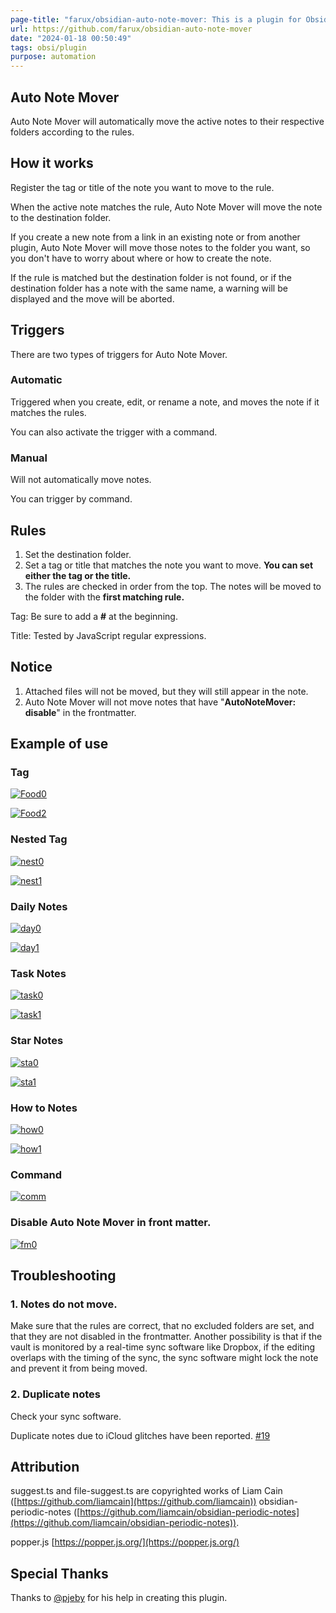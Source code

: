 ```yaml
---
page-title: "farux/obsidian-auto-note-mover: This is a plugin for Obsidian (https://obsidian.md)."
url: https://github.com/farux/obsidian-auto-note-mover
date: "2024-01-18 00:50:49"
tags: obsi/plugin
purpose: automation
---
```


## Auto Note Mover

Auto Note Mover will automatically move the active notes to their respective folders according to the rules.

## How it works

Register the tag or title of the note you want to move to the rule.

When the active note matches the rule, Auto Note Mover will move the note to the destination folder.

If you create a new note from a link in an existing note or from another plugin, Auto Note Mover will move those notes to the folder you want, so you don't have to worry about where or how to create the note.

If the rule is matched but the destination folder is not found, or if the destination folder has a note with the same name, a warning will be displayed and the move will be aborted.

## Triggers

There are two types of triggers for Auto Note Mover.

### Automatic

Triggered when you create, edit, or rename a note, and moves the note if it matches the rules.

You can also activate the trigger with a command.

### Manual

Will not automatically move notes.

You can trigger by command.

## Rules

1.  Set the destination folder.
2.  Set a tag or title that matches the note you want to move. **You can set either the tag or the title.**
3.  The rules are checked in order from the top. The notes will be moved to the folder with the **first matching rule.**

Tag: Be sure to add a **#** at the beginning.

Title: Tested by JavaScript regular expressions.

## Notice

1.  Attached files will not be moved, but they will still appear in the note.
2.  Auto Note Mover will not move notes that have "**AutoNoteMover: disable**" in the frontmatter.

## Example of use

### Tag

[![Food0](https://user-images.githubusercontent.com/33874906/152721614-45a65095-3af2-4e80-8973-26be686ca585.png)](https://user-images.githubusercontent.com/33874906/152721614-45a65095-3af2-4e80-8973-26be686ca585.png)

[![Food2](https://user-images.githubusercontent.com/33874906/152721697-7cf722fc-bc82-4c5d-8bbe-6c087755d29c.png)](https://user-images.githubusercontent.com/33874906/152721697-7cf722fc-bc82-4c5d-8bbe-6c087755d29c.png)

### Nested Tag

[![nest0](https://user-images.githubusercontent.com/33874906/152721876-58b19020-eb75-4324-a8ba-2110dba11ea6.png)](https://user-images.githubusercontent.com/33874906/152721876-58b19020-eb75-4324-a8ba-2110dba11ea6.png)

[![nest1](https://user-images.githubusercontent.com/33874906/152721897-be270fc9-6381-46b6-99d0-1d5a08260a06.png)](https://user-images.githubusercontent.com/33874906/152721897-be270fc9-6381-46b6-99d0-1d5a08260a06.png)

### Daily Notes

[![day0](https://user-images.githubusercontent.com/33874906/152721914-48ed5cc5-ec08-4f80-9425-8c68b719107a.png)](https://user-images.githubusercontent.com/33874906/152721914-48ed5cc5-ec08-4f80-9425-8c68b719107a.png)

[![day1](https://user-images.githubusercontent.com/33874906/152721927-659d0ad4-ce9f-4aea-8752-8eb668500af5.png)](https://user-images.githubusercontent.com/33874906/152721927-659d0ad4-ce9f-4aea-8752-8eb668500af5.png)

### Task Notes

[![task0](https://user-images.githubusercontent.com/33874906/152723161-6a8d9999-15e9-4e97-8b71-e07ff30fb330.png)](https://user-images.githubusercontent.com/33874906/152723161-6a8d9999-15e9-4e97-8b71-e07ff30fb330.png)

[![task1](https://user-images.githubusercontent.com/33874906/152723175-839e724c-4437-42ff-ba05-f458e45c3f21.png)](https://user-images.githubusercontent.com/33874906/152723175-839e724c-4437-42ff-ba05-f458e45c3f21.png)

### Star Notes

[![sta0](https://user-images.githubusercontent.com/33874906/152721996-74f29153-4266-4aff-88e6-e765ef031d65.png)](https://user-images.githubusercontent.com/33874906/152721996-74f29153-4266-4aff-88e6-e765ef031d65.png)

[![sta1](https://user-images.githubusercontent.com/33874906/152722006-54f5c315-8d5b-457b-8cfc-ec982a2b088c.png)](https://user-images.githubusercontent.com/33874906/152722006-54f5c315-8d5b-457b-8cfc-ec982a2b088c.png)

### How to Notes

[![how0](https://user-images.githubusercontent.com/33874906/152722040-e100961b-8398-485d-bc64-f3fa784b79be.png)](https://user-images.githubusercontent.com/33874906/152722040-e100961b-8398-485d-bc64-f3fa784b79be.png)

[![how1](https://user-images.githubusercontent.com/33874906/152722054-820441a1-a244-43cb-b8f2-fcde06310d40.png)](https://user-images.githubusercontent.com/33874906/152722054-820441a1-a244-43cb-b8f2-fcde06310d40.png)

### Command

[![comm](https://user-images.githubusercontent.com/33874906/152723205-70599951-75ee-4915-a160-17a3faed67b0.png)](https://user-images.githubusercontent.com/33874906/152723205-70599951-75ee-4915-a160-17a3faed67b0.png)

### Disable Auto Note Mover in front matter.

[![fm0](https://user-images.githubusercontent.com/33874906/152722074-d550e13c-2955-40ab-b324-7e934d86ea1a.png)](https://user-images.githubusercontent.com/33874906/152722074-d550e13c-2955-40ab-b324-7e934d86ea1a.png)

## Troubleshooting

### 1\. Notes do not move.

Make sure that the rules are correct, that no excluded folders are set, and that they are not disabled in the frontmatter. Another possibility is that if the vault is monitored by a real-time sync software like Dropbox, if the editing overlaps with the timing of the sync, the sync software might lock the note and prevent it from being moved.

### 2\. Duplicate notes

Check your sync software.

Duplicate notes due to iCloud glitches have been reported. [#19](https://github.com/farux/obsidian-auto-note-mover/issues/19)

## Attribution

suggest.ts and file-suggest.ts are copyrighted works of Liam Cain ([https://github.com/liamcain](https://github.com/liamcain)) obsidian-periodic-notes ([https://github.com/liamcain/obsidian-periodic-notes](https://github.com/liamcain/obsidian-periodic-notes)).

popper.js [https://popper.js.org/](https://popper.js.org/)

## Special Thanks

Thanks to [@pjeby](https://github.com/pjeby) for his help in creating this plugin.